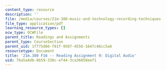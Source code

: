```yaml
---
content_type: resource
description: ''
file: /media/courses/21m-380-music-and-technology-recording-techniques-and-audio-production-fall-2016/76a5a4db8b59338cef443ca36858eef1_MIT21M_380F16_assn_rd09.pdf
file_type: application/pdf
learning_resource_types: []
ocw_type: OCWFile
parent_title: Readings and Assignments
parent_type: CourseSection
parent_uid: 1f775d66-f81f-9507-4556-1647c46cc5a6
resourcetype: Document
title: '21m.380 F16 -- Reading Assignment 9: Digital Audio'
uid: 76a5a4db-8b59-338c-ef44-3ca36858eef1
---
```

